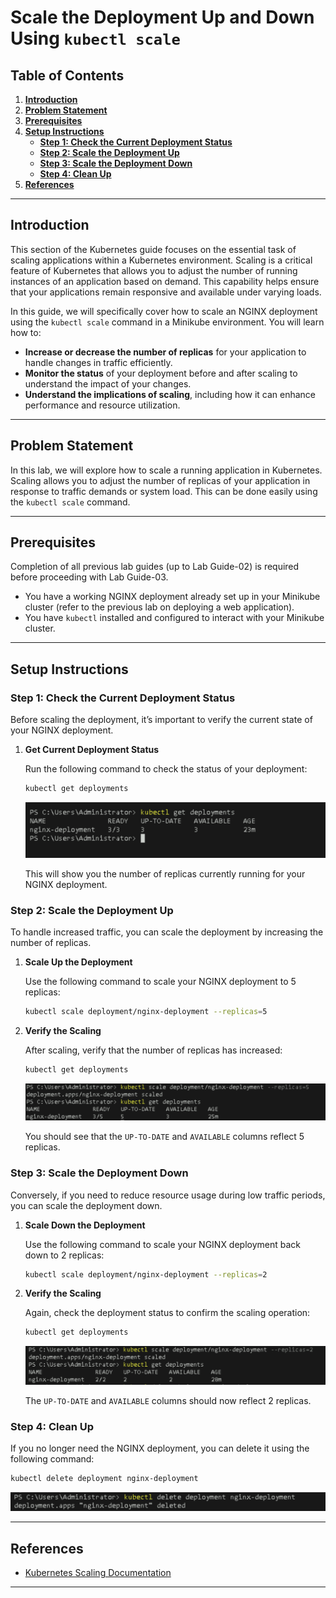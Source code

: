 # **Scale the Deployment Up and Down Using `kubectl scale`**

## Table of Contents

1. [**Introduction**](#introduction)  
2. [**Problem Statement**](#problem-statement)  
3. [**Prerequisites**](#prerequisites)   
4. [**Setup Instructions**](#setup-instructions)  
   - [**Step 1: Check the Current Deployment Status**](#step-1-check-the-current-deployment-status)
   - [**Step 2: Scale the Deployment Up**](#step-2-scale-the-deployment-up)
   - [**Step 3: Scale the Deployment Down**](#step-3-scale-the-deployment-down)
   - [**Step 4: Clean Up**](#step-4-clean-up)
5. [**References**](#references)  

---

## Introduction

This section of the Kubernetes guide focuses on the essential task of scaling applications within a Kubernetes environment. Scaling is a critical feature of Kubernetes that allows you to adjust the number of running instances of an application based on demand. This capability helps ensure that your applications remain responsive and available under varying loads.

In this guide, we will specifically cover how to scale an NGINX deployment using the `kubectl scale` command in a Minikube environment. You will learn how to:

- **Increase or decrease the number of replicas** for your application to handle changes in traffic efficiently.
- **Monitor the status** of your deployment before and after scaling to understand the impact of your changes.
- **Understand the implications of scaling**, including how it can enhance performance and resource utilization.

---

## Problem Statement

In this lab, we will explore how to scale a running application in Kubernetes. Scaling allows you to adjust the number of replicas of your application in response to traffic demands or system load. This can be done easily using the `kubectl scale` command.

---

## Prerequisites
Completion of all previous lab guides (up to Lab Guide-02) is required before proceeding with Lab Guide-03.

- You have a working NGINX deployment already set up in your Minikube cluster (refer to the previous lab on deploying a web application).
- You have `kubectl` installed and configured to interact with your Minikube cluster.

---

## Setup Instructions

### Step 1: Check the Current Deployment Status

Before scaling the deployment, it’s important to verify the current state of your NGINX deployment.

1. **Get Current Deployment Status**  

   Run the following command to check the status of your deployment:

   ```bash
   kubectl get deployments
   ```

   ![images](./images/k8s-16.png)

   This will show you the number of replicas currently running for your NGINX deployment.

### Step 2: Scale the Deployment Up

To handle increased traffic, you can scale the deployment by increasing the number of replicas.

1. **Scale Up the Deployment**  

   Use the following command to scale your NGINX deployment to 5 replicas:

   ```bash
   kubectl scale deployment/nginx-deployment --replicas=5
   ```

2. **Verify the Scaling**  

   After scaling, verify that the number of replicas has increased:

   ```bash
   kubectl get deployments
   ```

   ![images](./images/k8s-17.png)

   You should see that the `UP-TO-DATE` and `AVAILABLE` columns reflect 5 replicas.

### Step 3: Scale the Deployment Down

Conversely, if you need to reduce resource usage during low traffic periods, you can scale the deployment down.

1. **Scale Down the Deployment**  

   Use the following command to scale your NGINX deployment back down to 2 replicas:

   ```bash
   kubectl scale deployment/nginx-deployment --replicas=2
   ```

2. **Verify the Scaling**  

   Again, check the deployment status to confirm the scaling operation:

   ```bash
   kubectl get deployments
   ```
   ![images](./images/k8s-18.png)

   The `UP-TO-DATE` and `AVAILABLE` columns should now reflect 2 replicas.

### Step 4: Clean Up

If you no longer need the NGINX deployment, you can delete it using the following command:

```bash
kubectl delete deployment nginx-deployment
```

![images](./images/k8s-19.png)

---

## References

- [Kubernetes Scaling Documentation](https://kubernetes.io/docs/concepts/workloads/controllers/deployment/#scaling-deployments)

---